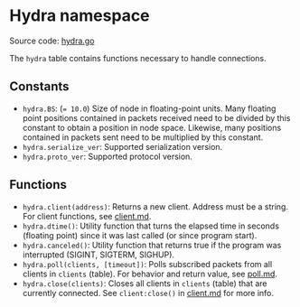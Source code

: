 # Hydra namespace
Source code: [hydra.go](../hydra.go)

The `hydra` table contains functions necessary to handle connections.

## Constants

- `hydra.BS`: (`= 10.0`) Size of node in floating-point units. Many floating point positions contained in packets received need to be divided by this constant to obtain a position in node space. Likewise, many positions contained in packets sent need to be multiplied by this constant.
- `hydra.serialize_ver`: Supported serialization version.
- `hydra.proto_ver`: Supported protocol version.

## Functions

- `hydra.client(address)`: Returns a new client. Address must be a string. For client functions, see [client.md](client.md).
- `hydra.dtime()`: Utility function that turns the elapsed time in seconds (floating point) since it was last called (or since program start).
- `hydra.canceled()`: Utility function that returns true if the program was interrupted (SIGINT, SIGTERM, SIGHUP).
- `hydra.poll(clients, [timeout])`: Polls subscribed packets from all clients in `clients` (table). For behavior and return value, see [poll.md](poll.md).
- `hydra.close(clients)`: Closes all clients in `clients` (table) that are currently connected. See `client:close()` in [client.md](client.md) for more info.
